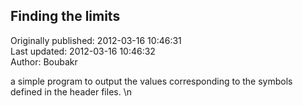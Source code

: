 ## Finding the limits  
Originally published: 2012-03-16 10:46:31  
Last updated: 2012-03-16 10:46:32  
Author: Boubakr   
  
a simple program to output the values corresponding to the symbols defined in the header files.\n